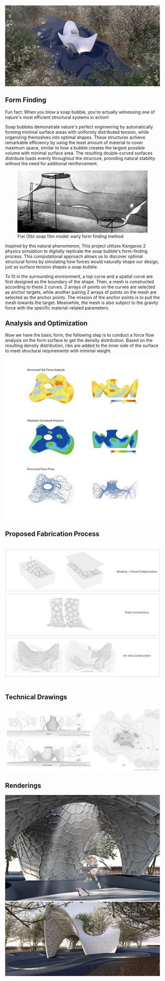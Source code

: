 ![1.png](1.png)

## Form Finding


Fun fact: When you blow a soap bubble, you're actually witnessing one of nature's most efficient structural systems in action!

Soap bubbles demonstrate nature's perfect engineering by automatically forming minimal surface areas with uniformly distributed tension, while organizing themselves into optimal shapes. These structures achieve remarkable efficiency by using the least amount of material to cover maximum space, similar to how a bubble creates the largest possible volume with minimal surface area. The resulting double-curved surfaces distribute loads evenly throughout the structure, providing natural stability without the need for additional reinforcement.

<figure>
  <img src="bb.jpg">
  <figcaption>Frei Otto soap film model: early form finding method</figcaption>
</figure>

Inspired by this natural phenomenon, This project utilizes Kangaroo 2 physics simulation to digitally replicate the soap bubble's form-finding process. This computational approach allows us to discover optimal structural forms by simulating how forces would naturally shape our design, just as surface tension shapes a soap bubble.

To fit in the surrounding environment, a top curve and a spatial curve are first designed as the boundary of the shape. Then, a mesh is constructed according to these 2 curves. 2 arrays of points on the curves are selected as anchor targets, while another pairing 2 arrays of points on the mesh are selected as the anchor points. The mission of the anchor points is to pull the mesh towards the target. Meanwhile, the mesh is also subject to the gravity force with the specific material-related parameters.


## Analysis and Optimization

Now we have the basic form, the following step is to conduct a force flow analysis on the form surface to get the density distribution. Based on the resulting density distribution, ribs are added to the inner side of the surface to meet structural requirements with minimal weight.

![ana.png](ana.png)

## Proposed Fabrication Process
![fab.png](fab.png)

## Technical Drawings
![tech.png](tech.png)


## Renderings
![2.png](2.png)
![3.png](3.png)